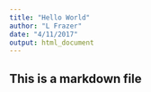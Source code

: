 ```yaml
---
title: "Hello World"
author: "L Frazer"
date: "4/11/2017"
output: html_document
---
```


## This is a markdown file

